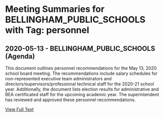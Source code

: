 # Meeting Summaries for BELLINGHAM_PUBLIC_SCHOOLS with Tag: personnel

## 2020-05-13 - BELLINGHAM_PUBLIC_SCHOOLS (Agenda)

This document outlines personnel recommendations for the May 13, 2020 school board meeting.  The recommendations include salary schedules for non-represented executive team administrators and directors/supervisors/professional technical staff for the 2020-21 school year. Additionally, the document lists election results for administrative and BEA certificated staff for the upcoming academic year. The superintendent has reviewed and approved these personnel recommendations.

[View Full Text](https://raw.githubusercontent.com/VoronoiPerspectives/WashingtonStateSchoolBoardExplorer/refs/heads/main/data/countries/usa/states/wa/counties/whatcom/school_boards/bellingham_public_schools/2020/2020-05-13-agenda.txt)

